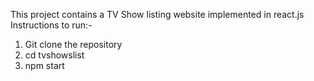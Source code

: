 This project contains a TV Show listing website implemented in react.js  
Instructions to run:-
1) Git clone the repository  
2) cd tvshowslist  
3) npm start  
